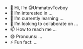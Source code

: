 - 👋 Hi, I’m @UmmatovTovboy
- 👀 I’m interested in ...
- 🌱 I’m currently learning ...
- 💞️ I’m looking to collaborate on ...
- 📫 How to reach me ...
- 😄 Pronouns: ...
- ⚡ Fun fact: ...

<!---
UmmatovTovboy/UmmatovTovboy is a ✨ special ✨ repository because its `README.md` (this file) appears on your GitHub profile.
You can click the Preview link to take a look at your changes.
--->

